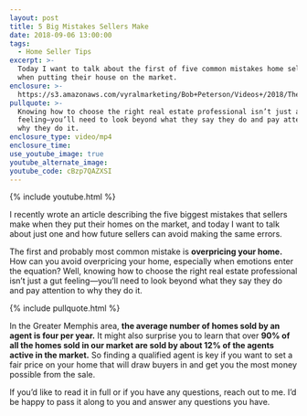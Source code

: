 ```yaml
---
layout: post
title: 5 Big Mistakes Sellers Make
date: 2018-09-06 13:00:00
tags:
  - Home Seller Tips
excerpt: >-
  Today I want to talk about the first of five common mistakes home sellers make
  when putting their house on the market.
enclosure: >-
  https://s3.amazonaws.com/vyralmarketing/Bob+Peterson/Videos+/2018/The+Peterson+Team-+5+Big+Mistakes+Sellers+Make.mp4
pullquote: >-
  Knowing how to choose the right real estate professional isn’t just a gut
  feeling—you’ll need to look beyond what they say they do and pay attention to
  why they do it.
enclosure_type: video/mp4
enclosure_time:
use_youtube_image: true
youtube_alternate_image:
youtube_code: cBzp7QAZXSI
---
```


{% include youtube.html %}

I recently wrote an article describing the five biggest mistakes that sellers make when they put their homes on the market, and today I want to talk about just one and how future sellers can avoid making the same errors.

The first and probably most common mistake is **overpricing your home.** How can you avoid overpricing your home, especially when emotions enter the equation? Well, knowing how to choose the right real estate professional isn’t just a gut feeling—you’ll need to look beyond what they say they do and pay attention to why they do it.&nbsp;

{% include pullquote.html %}

In the Greater Memphis area, **the average number of homes sold by an agent is four per year.** It might also surprise you to learn that over **90% of all the homes sold in our market are sold by about 12% of the agents active in the market.** So finding a qualified agent is key if you want to set a fair price on your home that will draw buyers in and get you the most money possible from the sale.

If you’d like to read it in full or if you have any questions, reach out to me. I’d be happy to pass it along to you and answer any questions you have.